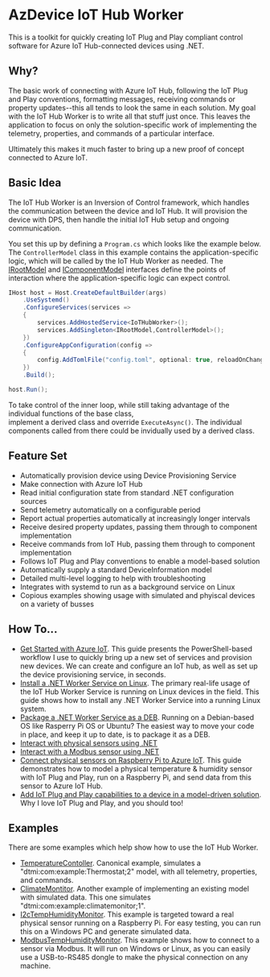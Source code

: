 # AzDevice IoT Hub Worker

This is a toolkit for quickly creating IoT Plug and Play compliant control software for Azure IoT Hub-connected devices using .NET.

## Why?

The basic work of connecting with Azure IoT Hub, following the IoT Plug and Play conventions, formatting messages, receiving commands or property updates--this all tends to look the same in each solution. 
My goal with the IoT Hub Worker is to write all that stuff just once. 
This leaves the application to focus on only the solution-specific work of implementing the telemetry, properties, and commands of a particular interface.

Ultimately this makes it much faster to bring up a new proof of concept connected to Azure IoT.

## Basic Idea

The IoT Hub Worker is an Inversion of Control framework, which handles the communication between the device and IoT Hub. It will provision the device with DPS,
then handle the initial IoT Hub setup and ongoing communication.

You set this up by defining a `Program.cs` which looks like the example below. The `ControllerModel` class in this example contains the application-specific logic, which will
be called by the IoT Hub Worker as needed. The [IRootModel](./src/AzDevice.IoTHubWorker/Models/IRootModel.cs) and [IComponentModel](./src/AzDevice.IoTHubWorker/Models/IComponentModel.cs) interfaces define the points of interaction where the application-specific logic can expect control. 

```c#
IHost host = Host.CreateDefaultBuilder(args)
    .UseSystemd() 
    .ConfigureServices(services =>
    {
        services.AddHostedService<IoTHubWorker>();
        services.AddSingleton<IRootModel,ControllerModel>();
    })
    .ConfigureAppConfiguration(config =>
    {
        config.AddTomlFile("config.toml", optional: true, reloadOnChange: true);
    })
    .Build();

host.Run();
```

To take control of the inner loop, while still taking advantage of the individual functions of the base class,  
implement a derived class and override `ExecuteAsync()`. The individual components called from there could
be invidually used by a derived class.

## Feature Set

* Automatically provision device using Device Provisioning Service
* Make connection with Azure IoT Hub
* Read initial configuration state from standard .NET configuration sources
* Send telemetry automatically on a configurable period
* Report actual properties automatically at increasingly longer intervals
* Receive desired property updates, passing them through to component implementation
* Receive commands from IoT Hub, passing them through to component implementation
* Follows IoT Plug and Play conventions to enable a model-based solution
* Automatically supply a standard DeviceInformation model
* Detailed multi-level logging to help with troubleshooting
* Integrates with systemd to run as a background service on Linux
* Copious examples showing usage with simulated and phyiscal devices on a variety of busses

## How To...

* [Get Started with Azure IoT](/docs/GettingStarted.md). This guide presents the PowerShell-based workflow I use to quickly bring up a new set of services and provision new devices. We can create and configure an IoT hub, as well as set up the device provisioning service, in seconds.
* [Install a .NET Worker Service on Linux](/docs/InstallOnLinux.md). The primary real-life usage of the IoT Hub Worker Service is running on Linux devices in the field. This guide shows how to install any .NET Worker Service into a running Linux system.
* [Package a .NET Worker Service as a DEB](/docs/PackageAsDeb.md). Running on a Debian-based OS like Rasperry Pi OS or Ubuntu? The easiest way to move your code in place, and keep it up to date, is to package it as a DEB.
* [Interact with physical sensors using .NET](/docs/DotNetIot.md)
* [Interact with a Modbus sensor using .NET](/docs/FluentModBus.md)
* [Connect physical sensors on Raspberry Pi to Azure IoT](/docs/RunOnRPi.md). This guide demonstrates how to model a physical temperature & humidity sensor with IoT Plug and Play, run on a Raspberry Pi, and send data from this sensor to Azure IoT Hub. 
* [Add IoT Plug and Play capabilities to a device in a model-driven solution](/docs/CustomDtmi.md). Why I love IoT Plug and Play, and you should too!

## Examples

There are some examples which help show how to use the IoT Hub Worker.

* [TemperatureContoller](/examples/TemperatureController/). Canonical example, simulates a "dtmi:com:example:Thermostat;2" model, with all telemetry, properties, and commands.
* [ClimateMontitor](/examples/ClimateMonitor/). Another example of implementing an existing model with simulated data. This one simulates "dtmi:com:example:climatemonitor;1".
* [I2cTempHumidityMonitor](/examples/I2cTempHumidityMonitor/). This example is targeted toward a real physical sensor running on a Raspberry Pi. For easy testing, you can run this on a Windows PC and generate simulated data.
* [ModbusTempHumidityMonitor](/examples/ModbusTempHumidityMonitor/). This example shows how to connect to a sensor via Modbus. It will run on Windows or Linux, as you can easily use a USB-to-RS485 dongle to make the physical connection on any machine.

